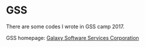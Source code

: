 # GSS

There are some codes I wrote in GSS camp 2017.

GSS homepage: [Galaxy Software Services Corporation](https://www.gss.com.tw/)
